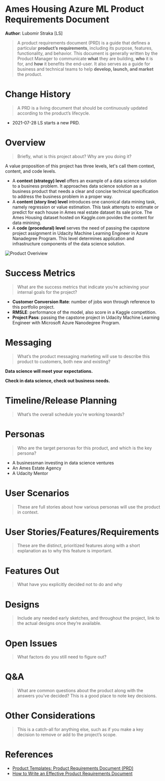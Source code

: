 # Ames Housing Azure ML Product Requirements Document
**Author**: Lubomir Straka [LS]
> A product requirements document (PRD)  is a guide that defines a particular **product’s requirements**, including its purpose, features, functionality, and behavior. This document is generally written by the Product Manager to communicate **what** they are building, **who** it is for, and **how** it benefits the end-user. It also serves as a guide for business and technical teams to help **develop, launch, and market** the product.

# Change History
> A PRD is a living document that should be continuously updated according to the product’s lifecycle.
+ 2021-07-28 LS starts a new PRD.

# Overview
> Briefly, what is this project about?  Why are you doing it?

A value proposition of this project has three levels, let's call them context, content, and code levels.
+ A **context (strategy) level** offers an example of a data science solution to a business problem. It approaches data science solution as a business product that needs a clear and concise technical specification to address the business problem in a proper way.
+ A **content (story line) level** introduces one canonical data mining task, namely regression or value estimation. This task attempts to estimate or predict for each house in Ames real estate dataset its sale price. The Ames Housing dataset hosted on Kaggle.com povides the content for data minining.
+ A **code (procedural) level** serves the need of passing the capstone project assignment in Udacity Machine Learning Engineer in Azure Nanadegree Program. This level determines application and infrastructure components of the data science solution.

![Product Overiview](http://www.plantuml.com/plantuml/png/RP5FIoin5CNNBv_YllAWVU0W26va65fhmMLnS5SejvdBD9e_8JSf5l6xcxHZgzXDc3CvF-Ptc2b7334PBVugAtNg26eCSgiCHhgUVJqrWb-LzHZGG20PqVQQwffZo9VzljgXJbJbI6YQ1jx5d-2IxUOkM0fmSoi-n7YXoP2DBEuJAqlCwsLmNP9nWbls_Wf6CqCCZwvSzolReYPO1YNBIPsIKJax-lyRxvWfqmyO4Lgfo4hAjDEf0B1uG-CrNGAJz9p1vmwbYdkOe-VeR8PpuIMlX3PjZ68-VdVclLOIOqxhbi8kYqqyReluu0Ud0OCuPqoCdqWVA1Q7eL1LK3XHl4-Xk9o2qDIJxKJzx_mlDeDzvO_s3Tp1C6GLBnQ3qtHeOOZxdnqyRwdukAKqlqs4uRN87Z3eJFEHZFu4)

# Success Metrics
> What are the success metrics that indicate you’re achieving your internal goals for the project?
+ **Customer Conversion Rate**: number of jobs won through reference to this portfolio project.
+ **RMSLE**: performance of the model, also score in a Kaggle competition.
+ **Project Pass**: passing the capstone project in Udacity Machine Learning Engineer with Microsoft Azure Nanodegree Program.

<!-- TBD Conciseness: Note key decisions, add relevant links, and don’t leave anything up for interpretation. -->

# Messaging
> What’s the product messaging marketing will use to describe this product to customers, both new and existing?

**Data science will meet your expectations.**

**Check in data science, check out business needs.**

# Timeline/Release Planning
> What’s the overall schedule you’re working towards?

# Personas
> Who are the target personas for this product, and which is the key persona?

+ A businessman investing in data science ventures
+ An Ames Estate Agency
+ A Udacity Mentor

# User Scenarios
> These are full stories about how various personas will use the product in context.

# User Stories/Features/Requirements
> These are the distinct, prioritized features along with a short explanation as to why this feature is important.

# Features Out
> What have you explicitly decided not to do and why

# Designs
> Include any needed early sketches, and throughout the project, link to the actual designs once they’re available.

# Open Issues
> What factors do you still need to figure out?

# Q&A
> What are common questions about the product along with the answers you’ve decided? This is a good place to note key decisions.

# Other Considerations
> This is a catch-all for anything else, such as if you make a key decision to remove or add to the project’s scope.

# References
+ [Product Templates: Product Requirements Document (PRD)](https://productschool.com/blog/product-management-2/product-template-requirements-document-prd/)
+ [How to Write an Effective Product Requirements Document](https://www.jamasoftware.com/blog/how-to-write-an-effective-product-requirements-document)

